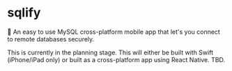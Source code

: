 # sqlify
📀 An easy to use MySQL cross-platform mobile app that let's you connect to remote databases securely.

This is currently in the planning stage. This will either be built with Swift (iPhone/iPad only) or built as a cross-platform app using React Native. TBD.
